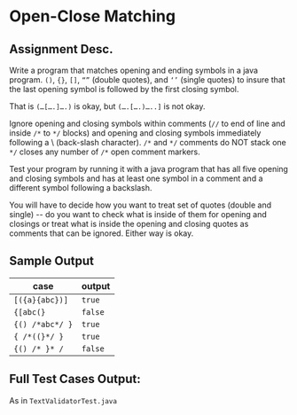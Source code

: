 # Open-Close Matching

## Assignment Desc.

Write a program that matches opening and ending symbols in a 
java program. `()`, `{}`, `[]`, `“”` (double quotes), and `‘’`
(single quotes) to insure that the last opening symbol 
is followed by the first closing symbol.

That is `(…[….]….)` is okay, but `(….[….)…..]` is not okay.

Ignore opening and closing symbols within comments (`//` to end 
of line and inside `/*` to `*/` blocks) and opening and closing symbols 
immediately following a \ (back-slash character).  `/*` and `*/` comments 
do NOT stack one `*/` closes any number of `/*` open comment markers.

Test your program by running it with a java program that has all five 
opening and closing symbols and has at least one symbol in a comment 
and a different symbol following a backslash.

You will have to decide how you want to treat set of quotes (double 
and single) -- do you want to check what is inside of them for 
opening and closings or treat what is inside the opening and 
closing quotes as comments that can be ignored.  Either way is okay.

## Sample Output

|         case        | output |
|---------------------|--------|
| `[({a}{abc})]`      |`true`  |
| `{[abc(}`           |`false` |
| `{() /*abc*/ }`     |`true`  |
| `{ /*((}*/ }`       |`true`  |
| `{() /* }* /`       |`false` |


## Full Test Cases Output:

As in `TextValidatorTest.java`




  